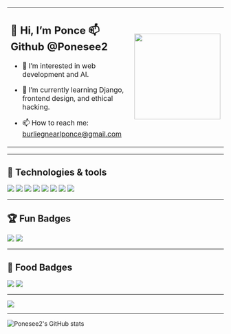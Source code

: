 <table width="100%" cellspacing="0" cellpadding="0" borderless>
  <tr>
    <td valign="top">
      
## 👋 Hi, I’m Ponce 📫 Github @Ponesee2
- 👀 I’m interested in web development and AI.  
- 🌱 I’m currently learning Django, frontend design, and ethical hacking.  
- 📫 How to reach me: [burliegnearlponce@gmail.com](mailto:burliegnearlponce@gmail.com)


    </td>
    <td align="">
      <img src="https://media2.giphy.com/media/EKrFksrzxQxlb5ahiq/giphy.gif" width="200" height="200"/>
    </td>
  </tr>
</table>

---

## 🔧 Technologies & tools 
<p align="left">
  <img src="https://img.shields.io/badge/ChatGPT-74aa9c?style=for-the-badge&logo=openai&logoColor=white" />
  <img src="https://img.shields.io/badge/Twilio-F22F46?style=for-the-badge&logo=Twilio&logoColor=white" />
  <img src="https://img.shields.io/badge/Django-092E20?style=for-the-badge&logo=django&logoColor=green" />
  <img src="https://img.shields.io/badge/MongoDB-4EA94B?style=for-the-badge&logo=mongodb&logoColor=white" />
  <img src="https://img.shields.io/badge/Sqlite-003B57?style=for-the-badge&logo=sqlite&logoColor=white" />
  <img src="https://img.shields.io/badge/VSCode-0078D4?style=for-the-badge&logo=visual%20studio%20code&logoColor=white" />
  <img src="https://img.shields.io/badge/Visual_Studio-5C2D91?style=for-the-badge&logo=visual%20studio&logoColor=white" />
  <img src="https://img.shields.io/badge/Sublime_Text-575757?style=for-the-badge&logo=sublime-text&logoColor=important" />
</p>

---

## 🏆 Fun Badges  
<p align="left">
  <img src="https://img.shields.io/badge/Hacker-E34F26?style=for-the-badge&logo=kalilinux&logoColor=white" />
  <img src="https://img.shields.io/badge/Proud-Developer-orange?style=for-the-badge&logo=python&logoColor=white"/>
</p>

---

## 🍔 Food Badges  
<p align="left">
  <img src="https://img.shields.io/badge/KFC-F40027?style=for-the-badge&logo=kfc&logoColor=white" />
  <img src="https://img.shields.io/badge/McDonald's-FBC817?style=for-the-badge&logo=McDonald's&logoColor=white" />
</p>

---

<p align="left">
  <img src="https://media4.giphy.com/media/VbnUQpnihPSIgIXuZv/giphy.gif">
</p>

---

![Ponesee2's GitHub stats](https://github-readme-stats.vercel.app/api?username=Ponesee2&show_icons=true&theme=radical)

</div>

